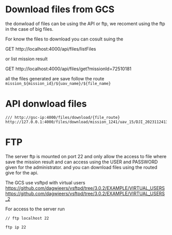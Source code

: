 # Download files from GCS

the donwload of files can be using the API or ftp, we recoment using the ftp in the case of big files.

For know the files to download you can cosult suing the

GET http://localhost:4000/api/files/listFiles

or list mission result

GET http://localhost:4000/api/files/get?missionId=72510181

all the files generated are save follow the route `mission_${mission_id}/${uav_name}/${file_name}`

# API donwload files

```
/// http://gsc-ip:4000/files/download/{file_route}
http://127.0.0.1:4000/files/download/mission_1241/uav_15/DJI_20231124132054_0002_WIDE.jpg
```

# FTP

The server ftp is mounted on port 22 and only allow the access to file where save the mission result and can access using the USER and PASSWORD given for the administrator. and you can download files using the routed give for the api.

The GCS use vsftpd with virtual users
https://github.com/dagwieers/vsftpd/tree/3.0.2/EXAMPLE/VIRTUAL_USERS
https://github.com/dagwieers/vsftpd/tree/3.0.2/EXAMPLE/VIRTUAL_USERS_2

For access to the server run

```
// ftp localhost 22

ftp ip 22

```

